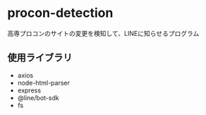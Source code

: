 # procon-detection

高専プロコンのサイトの変更を検知して、LINEに知らせるプログラム

## 使用ライブラリ

- axios
- node-html-parser
- express
- @line/bot-sdk
- fs
